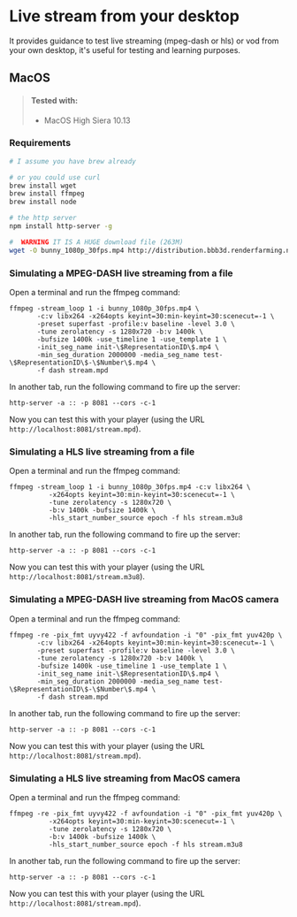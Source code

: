 # Live stream from your desktop
It provides guidance to test live streaming (mpeg-dash or hls) or vod from your own desktop, it's useful for testing and learning purposes.

## MacOS

> #### Tested with:
> * MacOS High Siera 10.13

### Requirements

```bash
# I assume you have brew already

# or you could use curl
brew install wget
brew install ffmpeg
brew install node

# the http server
npm install http-server -g

#  WARNING IT IS A HUGE download file (263M)
wget -O bunny_1080p_30fps.mp4 http://distribution.bbb3d.renderfarming.net/video/mp4/bbb_sunflower_1080p_30fps_normal.mp4

```

### Simulating a MPEG-DASH live streaming from a file

Open a terminal and run the ffmpeg command:

```
ffmpeg -stream_loop 1 -i bunny_1080p_30fps.mp4 \
       -c:v libx264 -x264opts keyint=30:min-keyint=30:scenecut=-1 \
       -preset superfast -profile:v baseline -level 3.0 \
       -tune zerolatency -s 1280x720 -b:v 1400k \
       -bufsize 1400k -use_timeline 1 -use_template 1 \
       -init_seg_name init-\$RepresentationID\$.mp4 \ 
       -min_seg_duration 2000000 -media_seg_name test-\$RepresentationID\$-\$Number\$.mp4 \
       -f dash stream.mpd
```

In another tab, run the following command to fire up the server:

```
http-server -a :: -p 8081 --cors -c-1
```

Now you can test this with your player (using the URL `http://localhost:8081/stream.mpd`).

### Simulating a HLS live streaming from a file

Open a terminal and run the ffmpeg command:

```
ffmpeg -stream_loop 1 -i bunny_1080p_30fps.mp4 -c:v libx264 \ 
          -x264opts keyint=30:min-keyint=30:scenecut=-1 \ 
          -tune zerolatency -s 1280x720 \ 
          -b:v 1400k -bufsize 1400k \ 
          -hls_start_number_source epoch -f hls stream.m3u8
```

In another tab, run the following command to fire up the server:

```
http-server -a :: -p 8081 --cors -c-1
```

Now you can test this with your player (using the URL `http://localhost:8081/stream.m3u8`).

### Simulating a MPEG-DASH live streaming from MacOS camera

Open a terminal and run the ffmpeg command:

```
ffmpeg -re -pix_fmt uyvy422 -f avfoundation -i "0" -pix_fmt yuv420p \
       -c:v libx264 -x264opts keyint=30:min-keyint=30:scenecut=-1 \
       -preset superfast -profile:v baseline -level 3.0 \
       -tune zerolatency -s 1280x720 -b:v 1400k \
       -bufsize 1400k -use_timeline 1 -use_template 1 \
       -init_seg_name init-\$RepresentationID\$.mp4 \ 
       -min_seg_duration 2000000 -media_seg_name test-\$RepresentationID\$-\$Number\$.mp4 \
       -f dash stream.mpd
```

In another tab, run the following command to fire up the server:

```
http-server -a :: -p 8081 --cors -c-1
```

Now you can test this with your player (using the URL `http://localhost:8081/stream.mpd`).

### Simulating a HLS live streaming from MacOS camera


Open a terminal and run the ffmpeg command:

```
ffmpeg -re -pix_fmt uyvy422 -f avfoundation -i "0" -pix_fmt yuv420p \
          -x264opts keyint=30:min-keyint=30:scenecut=-1 \ 
          -tune zerolatency -s 1280x720 \ 
          -b:v 1400k -bufsize 1400k \ 
          -hls_start_number_source epoch -f hls stream.m3u8
```

In another tab, run the following command to fire up the server:

```
http-server -a :: -p 8081 --cors -c-1
```

Now you can test this with your player (using the URL `http://localhost:8081/stream.mpd`).
